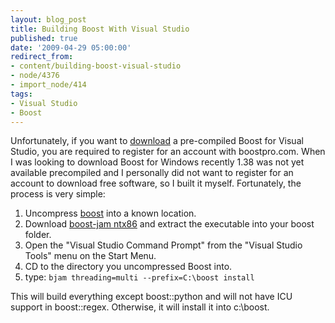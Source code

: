 ```yaml
---
layout: blog_post
title: Building Boost With Visual Studio
published: true
date: '2009-04-29 05:00:00'
redirect_from:
- content/building-boost-visual-studio
- node/4376
- import_node/414
tags:
- Visual Studio
- Boost
---
```


Unfortunately, if you want to [download](http://www.boostpro.com/download) a pre-compiled Boost for Visual Studio, you are required to register for an account with boostpro.com. When I was looking to download Boost for Windows recently 1.38 was not yet available precompiled and I personally did not want to register for an account to download free software, so I built it myself. Fortunately, the process is very simple:

1.  Uncompress [boost](http://sourceforge.net/project/showfiles.php?group_id=7586&package_id=8041) into a known location.
2.  Download [boost-jam ntx86](http://sourceforge.net/project/showfiles.php?group_id=7586&package_id=72941) and extract the executable into your boost folder.
3.  Open the "Visual Studio Command Prompt" from the "Visual Studio Tools" menu on the Start Menu.
4.  CD to the directory you uncompressed Boost into.
5.  type: `bjam threading=multi --prefix=C:\boost install`

This will build everything except boost::python and will not have ICU support in boost::regex. Otherwise, it will install it into c:\\boost.
